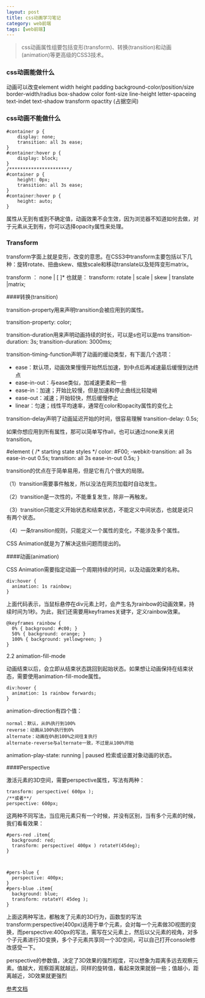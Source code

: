 ```yaml
---
layout: post
title: css动画学习笔记
category: web前端
tags: [web前端]
---
```


> css动画属性组要包括变形(transform)、转换(transition)和动画(animation)等更高级的CSS3技术。

### css动画能做什么

动画可以改变element
width height padding
background-color/position/size
border-width/radius
box-shadow
color font-size line-height letter-spaceing text-indet text-shadow
transform
opactity (占据空间)

### css动画不能做什么

    #container p {
        display: none;
        transition: all 3s ease;
    }
    #container:hover p {
        display: block;
    }
    /**********************/
    #container p {
        height: 0px;
        transition: all 3s ease;
    }
    #container:hover p {
        height: auto;
    }

属性从无到有或到不确定值，动画效果不会生效，因为浏览器不知道如何去做，对于元素从无到有，你可以选择opacity属性来处理。





### Transform

transform字面上就是变形，改变的意思。在CSS3中transform主要包括以下几种：旋转rotate、扭曲skew、缩放scale和移动translate以及矩阵变形matrix。

transform ： none | <transform-function> [ <transform-function> ]*
也就是：
transform: rotate | scale | skew | translate |matrix;



####转换(transition)

transition-property用来声明transition会被应用到的属性。

transition-property: color;

transition-duration用来声明动画持续的时长，可以是s也可以是ms
transition-duration: 3s;
transition-duration: 3000ms;

transition-timing-function声明了动画的缓动类型，有下面几个选项：
* ease：默认项，动画效果慢慢开始然后加速，到中点后再减速最后缓慢到达终点
* ease-in-out：与ease类似，加减速更柔和一些
* ease-in：加速；开始比较慢，但是加速和停止曲线比较陡峭
* ease-out：减速；开始较快，然后缓慢停止
* linear：匀速；线性平均速率，通常在color和opacity属性的变化上

transition-delay声明了动画延迟开始的时间，很容易理解
transition-delay: 0.5s;


如果你想应用到所有属性，那可以简单写作all，也可以通过none来关闭transition。

#element {
    /* starting state styles */
    color: #F00;
    -webkit-transition: all 3s ease-in-out 0.5s;
    transition: all 3s ease-in-out 0.5s;
}

transition的优点在于简单易用，但是它有几个很大的局限。

（1）transition需要事件触发，所以没法在网页加载时自动发生。

（2）transition是一次性的，不能重复发生，除非一再触发。

（3）transition只能定义开始状态和结束状态，不能定义中间状态，也就是说只有两个状态。

（4）一条transition规则，只能定义一个属性的变化，不能涉及多个属性。

CSS Animation就是为了解决这些问题而提出的。

####动画(animation)

CSS Animation需要指定动画一个周期持续的时间，以及动画效果的名称。

	div:hover {
	  animation: 1s rainbow;
	}

上面代码表示，当鼠标悬停在div元素上时，会产生名为rainbow的动画效果，持续时间为1秒。为此，我们还需要用keyframes关键字，定义rainbow效果。


    @keyframes rainbow {
      0% { background: #c00; }
      50% { background: orange; }
      100% { background: yellowgreen; }
    }

2.2 animation-fill-mode

动画结束以后，会立即从结束状态跳回到起始状态。如果想让动画保持在结束状态，需要使用animation-fill-mode属性。

    div:hover {
      animation: 1s rainbow forwards;
    }

animation-direction有四个值：

    normal：默认，从0%执行到100%
    reverse：动画从100%执行到0%
    alternate：动画在0%到100%之间往复执行
    alternate-reverse与alternate一致，不过是从100%开始


animation-play-state: running | paused 检索或设置对象动画的状态。

####Perspective

激活元素的3D空间，需要perspective属性，写法有两种：

    transform: perspective( 600px );
    /**或者**/
    perspective: 600px;

这两种不同写法，当应用元素只有一个时候，并没有区别，当有多个元素的时候，我们看看效果：

    #pers-red .item{
      background: red;
      transform: perspective( 400px ) rotateY(45deg);
    }



    #pers-blue {
      perspective: 400px;
    }
    #pers-blue .item{
      background: blue;
      transform: rotateY( 45deg );
    }



上面这两种写法，都触发了元素的3D行为，函数型的写法transform:perspective(400px)适用于单个元素，会对每一个元素做3D视图的变换，而perspective:400px的写法，需写在父元素上，然后以父元素的视角，对多个子元素进行3D变换，多个子元素共享同一个3D空间，可以自己打开console修改感受一下。

perspective的参数值，决定了3D效果的强烈程度，可以想象为距离多远去观察元素。值越大，观察距离就越远，同样的旋转值，看起来效果就弱一些；值越小，距离越近，3D效果就更强烈

[参考文档](http://beiyuu.com/css3-animation/)
